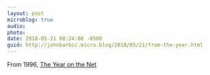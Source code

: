 ```yaml
---
layout: post
microblog: true
audio: 
photo: 
date: 2018-05-21 08:24:08 -0500
guid: http://johnbarbic.micro.blog/2018/05/21/from-the-year.html
---
```

From 1996, [The Year on the Net](https://www.wsj.com/public/current/summaries/hypetoc.htm)
